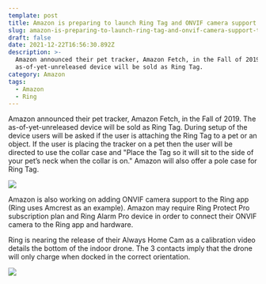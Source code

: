 ```yaml
---
template: post
title: Amazon is preparing to launch Ring Tag and ONVIF camera support to Ring app
slug: amazon-is-preparing-to-launch-ring-tag-and-onvif-camera-support-to-ring-app
draft: false
date: 2021-12-22T16:56:30.892Z
description: >-
  Amazon announced their pet tracker, Amazon Fetch, in the Fall of 2019. The
  as-of-yet-unreleased device will be sold as Ring Tag.
category: Amazon
tags:
  - Amazon
  - Ring
---
```

Amazon announced their pet tracker, Amazon Fetch, in the Fall of 2019. The as-of-yet-unreleased device will be sold as Ring Tag. During setup of the device users will be asked if the user is attaching the Ring Tag to a pet or an object. If the user is placing the tracker on a pet then the user will be directed to use the collar case and "Place the Tag so it will sit to the side of your pet’s neck when the collar is on." Amazon will also offer a pole case for Ring Tag.

![](/media/screen-shot-2021-12-22-at-1.41.02-pm.png)

Amazon is also working on adding ONVIF camera support to the Ring app (Ring uses Amcrest as an example). Amazon may require Ring Protect Pro subscription plan and Ring Alarm Pro device in order to connect their ONVIF camera to the Ring app and hardware.

Ring is nearing the release of their Always Home Cam as a calibration video details the bottom of the indoor drone. The 3 contacts imply that the drone will only charge when docked in the correct orientation.

![](/media/screen-shot-2021-12-22-at-1.48.27-pm.png)
